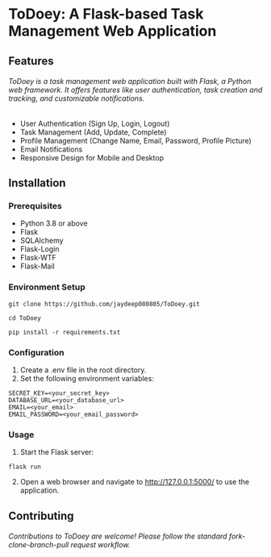 # ToDoey: A Flask-based Task Management Web Application
## Features
###### ToDoey is a task management web application built with Flask, a Python web framework. It offers features like user authentication, task creation and tracking, and customizable notifications.


*   User Authentication (Sign Up, Login, Logout)
*   Task Management (Add, Update, Complete)
*   Profile Management (Change Name, Email, Password, Profile Picture)
*   Email Notifications
*   Responsive Design for Mobile and Desktop

## Installation
### Prerequisites

*   Python 3.8 or above
*   Flask
*   SQLAlchemy
*   Flask-Login
*   Flask-WTF
*   Flask-Mail

### Environment Setup
```
git clone https://github.com/jaydeep080805/ToDoey.git
```
```
cd ToDoey
```
```
pip install -r requirements.txt
```
### Configuration
1. Create a .env file in the root directory.
2. Set the following environment variables:
```
SECRET_KEY=<your_secret_key>
DATABASE_URL=<your_database_url>
EMAIL=<your_email>
EMAIL_PASSWORD=<your_email_password>
```
### Usage
1. Start the Flask server:
```
flask run
```
2. Open a web browser and navigate to http://127.0.0.1:5000/ to use the application.

## Contributing
###### Contributions to ToDoey are welcome! Please follow the standard fork-clone-branch-pull request workflow.
